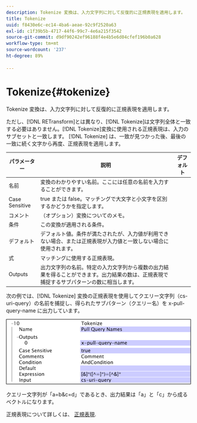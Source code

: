 ```yaml
---
description: Tokenize 変換は、入力文字列に対して反復的に正規表現を適用します。
title: Tokenize
uuid: f8430e6c-ec14-4ba6-aeae-92c9f2520a63
exl-id: c1f39b5b-4717-44f6-99c7-4e6a215f3542
source-git-commit: d9df90242ef96188f4e4b5e6d04cfef196b0a628
workflow-type: tm+mt
source-wordcount: '237'
ht-degree: 89%

---
```


# Tokenize{#tokenize}

Tokenize 変換は、入力文字列に対して反復的に正規表現を適用します。

ただし、[!DNL RETransform]とは異なり、[!DNL Tokenize]は文字列全体と一致する必要はありません。[!DNL Tokenize]変換に使用される正規表現は、入力のサブセットと一致します。 [!DNL Tokenize] は、一致が見つかった後、最後の一致に続く文字から再度、正規表現を適用します。

| パラメーター | 説明 | デフォルト |
|---|---|---|
| 名前 | 変換のわかりやすい名前。ここには任意の名前を入力することができます。 |  |
| Case Sensitive | true または false。マッチングで大文字と小文字を区別するかどうかを指定します。 |  |
| コメント | （オプション）変換についてのメモ。 |  |
| 条件 | この変換が適用される条件。 |  |
| デフォルト | デフォルト値。条件が満たされたが、入力値が利用できない場合、または正規表現が入力値と一致しない場合に使用されます。 |  |
| 式 | マッチングに使用する正規表現。 |  |
| Outputs | 出力文字列の名前。特定の入力文字列から複数の出力結果を得ることができます。出力結果の数は、正規表現で捕捉するサブパターンの数に相当します。 |  |

次の例では、[!DNL Tokenize] 変換の正規表現を使用してクエリー文字列（cs-uri-query）の名前を捕捉し、得られたサブパターン（クエリー名）を x-pull-query-name に出力しています。

![](assets/cfg_TransformationType_Tokenize.png)

クエリー文字列が「a=b&amp;c=d」であるとき、出力結果は「a」と「c」から成るベクトルになります。

正規表現について詳しくは、 [正規表現](../../../../../home/c-dataset-const-proc/c-reg-exp.md#concept-070077baa419475094ef0469e92c5b9c).
